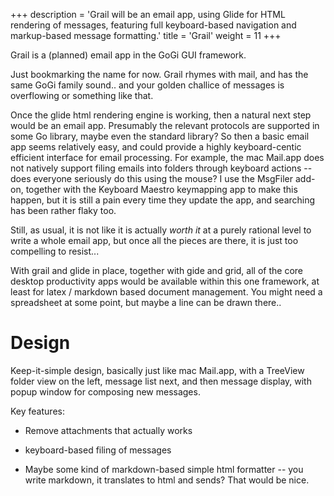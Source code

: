 +++
description = 'Grail will be an email app, using Glide for HTML rendering of messages, featuring full keyboard-based navigation and markup-based message formatting.'
title = 'Grail'
weight = 11
+++

Grail is a (planned) email app in the GoGi GUI framework.

Just bookmarking the name for now.  Grail rhymes with mail, and has the same GoGi family sound.. and your golden challice of messages is overflowing or something like that.

Once the glide html rendering engine is working, then a natural next step would be an email app.  Presumably the relevant protocols are supported in some Go library, maybe even the standard library?  So then a basic email app seems relatively easy, and could provide a highly keyboard-centic efficient interface for email processing.  For example, the mac Mail.app does not natively support filing emails into folders through keyboard actions -- does everyone seriously do this using the mouse?  I use the MsgFiler add-on, together with the Keyboard Maestro keymapping app to make this happen, but it is still a pain every time they update the app, and searching has been rather flaky too.

Still, as usual, it is not like it is actually *worth it* at a purely rational level to write a whole email app, but once all the pieces are there, it is just too compelling to resist...

With grail and glide in place, together with gide and grid, all of the core desktop productivity apps would be available within this one framework, at least for latex / markdown based document management.  You might need a spreadsheet at some point, but maybe a line can be drawn there..

# Design

Keep-it-simple design, basically just like mac Mail.app, with a TreeView folder view on the left, message list next, and then message display, with popup window for composing new messages.

Key features:

* Remove attachments that actually works

* keyboard-based filing of messages

* Maybe some kind of markdown-based simple html formatter -- you write markdown, it translates to html and sends?  That would be nice.
